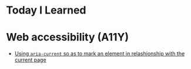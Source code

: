 # Today I Learned

# Web accessibility (A11Y)
- [Using `aria-current` so as to mark an element in relashionship with the current page](a11y/aria-current.md)

